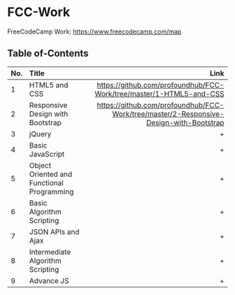 # FCC-Work
FreeCodeCamp Work: https://www.freecodecamp.com/map

## Table of-Contents

No. | Title | Link
| ------------- |:-------------| -----:|
1 | HTML5 and CSS | https://github.com/profoundhub/FCC-Work/tree/master/1-HTML5-and-CSS 
2 | Responsive Design with Bootstrap | https://github.com/profoundhub/FCC-Work/tree/master/2-Responsive-Design-with-Bootstrap 
3 | jQuery | + 
4 | Basic JavaScript | +
5 | Object Oriented and Functional Programming | + 
6 | Basic Algorithm Scripting | + 
7 | JSON APIs and Ajax | +
8 | Intermediate Algorithm Scripting | + 
9 | Advance JS | +